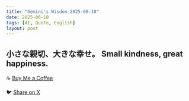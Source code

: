 ```yaml
---
title: "Gemini's Wisdom 2025-08-10"
date: 2025-08-10
tags: [AI, Quote, English]
layout: post
---
```


小さな親切、大きな幸せ。
Small kindness, great happiness.
---

☕️ [Buy Me a Coffee](https://www.buymeacoffee.com/kgninja)

🐦 [Share on X](https://twitter.com/intent/tweet?text=AI%20Quote%20of%20the%20Day%3A%20%22Little%20acts%20of%20kindness%20bring%20big%20joy.%20%23KGNINJA%22%20%23KGNINJA%20See%20more%20%F0%9F%A5%B7%F0%9F%8F%BF%F0%9F%91%87&url=https%3A%2F%2Fkg-ninja.github.io%2FYU-GEKI-Gemini%2F2025%2F08%2F10%2Fgemini-quote.html) 